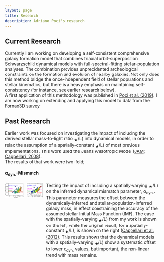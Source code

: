 ```yaml
---
layout: page
title: Research
description: Adriano Poci's research
---
```




## Current Research

Currently I am working on developing a self-consistent comprehensive galaxy formation model that combines triaxial orbit-superposition Schwarzschild dynamical models with full-spectral-fitting stellar-population analyses. The combination provides unprecidented archeological constraints on the formation and evoluion of nearby galaxies. Not only does this method bridge the once-independent field of stellar populations and stellar kinematics, but there is a heavy emphasis on maintaining self-consistency (for instance, see earlier research below).   
A first application of this methodology was published in [Poci et al. (2019)](https://ui.adsabs.harvard.edu/abs/2019MNRAS.487.3776P/abstract). I am now working on extending and applying this model to data from the [Fornax3D survey](http://www.na.astro.it/Fornax3D/Fornax3D/Welcome.html)

## Past Research

Earlier work was focused on investigating the impact of including the derived stellar mass-to-light ratio <MATH>(M<sub>&#9733;</sub>/L)</MATH> into dynamical models, in order to relax the assumption of a spatially-constant <MATH>(M<sub>&#9733;</sub>/L)</MATH> of most previous implementations. This work used the Jeans Anisotropic Model ([JAM](http://www-astro.physics.ox.ac.uk/~mxc/software/); [Cappellari, 2008](https://ui.adsabs.harvard.edu/abs/2008MNRAS.390...71C/abstract)).   
The results of that work were two-fold;

<style>
.resGrid {
  display: grid;
  grid-template-columns: auto auto;
  grid-column-gap: 10px;
  justify-content: space-between;
}

.resGrid > div {
  text-align: center;
}

.resPic {
  grid-row: 1 / 3;
  grid-column: 1
}
</style>
<h4><a name="massMGE"></a>&alpha;<sub>dyn.</sub>-Mismatch</h4>
<div class="resGrid">
    <div class="grid-row" style="grid-row: 1; grid-column: 1;"><a href="../assets/plMlMl.png" title="varIMF"><img src="../assets/plMlMl.png" height="50px" ></a></div>
    <div class="grid-row" style="grid-row: 1; grid-column: 2;"><a href="../assets/cappMlMlb.png" title="varIMF"><img src="../assets/cappMlMlb.png" height="50px" ></a></div>
    <div class="grid-row" style="grid-column: 3; grid-row: 1; text-align: left;">Testing the impact of including a spatially-varying <MATH>(M<sub>&#9733;</sub>/L)</MATH> on the inferred dynamical mismatch parameter, &alpha;<sub>dyn.</sub>. This parameter measures the offset between the dynamically-inferred and stellar-population-inferred galaxy mass, in effect constraining the accuracy of the assumed stellar Initial Mass Function (IMF). The case with the spatially-varying <MATH>(M<sub>&#9733;</sub>/L)</MATH> from my work is shown on the left, while the original result, for a spatially-constant <MATH>(M<sub>&#9733;</sub>/L)</MATH>, is shown on the right (<a href="https://ui.adsabs.harvard.edu/abs/2012Natur.484..485C/abstract">Cappellari et al. (2012)</a>. This results shows that the dynamical models with a spatially-varying <MATH>(M<sub>&#9733;</sub>/L)</MATH> show a systematic offset to lower &alpha;<sub>dyn.</sub> values, but important, the non-linear trend with mass remains.</div>
</div>

<!-- Note: this is how to write a comment in HTML. Everything in here won't show up on your webpage.-->

<!--
To increase the size of the title, use fewer # in front of the paper title.
To decrease the size of the title, use more #. 
To remove the italics, remove the * before and after the description
To remove the underline from the title, remove the <u> tags (<u> and </u>)
-->